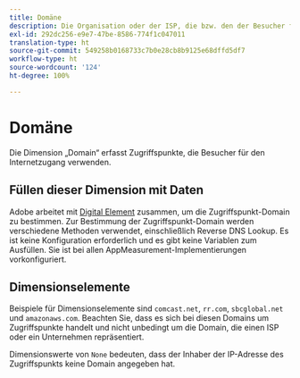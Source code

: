 ```yaml
---
title: Domäne
description: Die Organisation oder der ISP, die bzw. den der Besucher für den Internetzugang verwendet.
exl-id: 292dc256-e9e7-47be-8586-774f1c047011
translation-type: ht
source-git-commit: 549258b0168733c7b0e28cb8b9125e68dffd5df7
workflow-type: ht
source-wordcount: '124'
ht-degree: 100%

---
```


# Domäne

Die Dimension „Domain“ erfasst Zugriffspunkte, die Besucher für den Internetzugang verwenden.

## Füllen dieser Dimension mit Daten

Adobe arbeitet mit [Digital Element](https://info.digitalelement.com/de/) zusammen, um die Zugriffspunkt-Domain zu bestimmen. Zur Bestimmung der Zugriffspunkt-Domain werden verschiedene Methoden verwendet, einschließlich Reverse DNS Lookup. Es ist keine Konfiguration erforderlich und es gibt keine Variablen zum Ausfüllen. Sie ist bei allen AppMeasurement-Implementierungen vorkonfiguriert.

## Dimensionselemente

Beispiele für Dimensionselemente sind `comcast.net`, `rr.com`, `sbcglobal.net` und `amazonaws.com`. Beachten Sie, dass es sich bei diesen Domains um Zugriffspunkte handelt und nicht unbedingt um die Domain, die einen ISP oder ein Unternehmen repräsentiert.

Dimensionswerte von `None` bedeuten, dass der Inhaber der IP-Adresse des Zugriffspunkts keine Domain angegeben hat.
